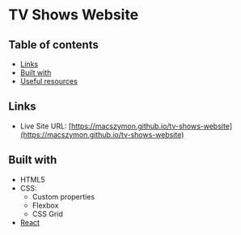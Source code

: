 # TV Shows Website



## Table of contents

- [Links](#links)
- [Built with](#built-with)
- [Useful resources](#useful-resources)

## Links

- Live Site URL: [https://macszymon.github.io/tv-shows-website](https://macszymon.github.io/tv-shows-website)

## Built with

- HTML5
- CSS:
  - Custom properties
  - Flexbox
  - CSS Grid
- [React](https://reactjs.org/)

